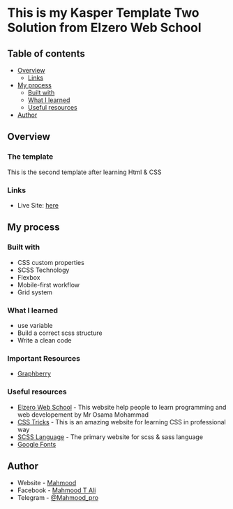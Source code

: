 # This is my Kasper Template Two Solution from Elzero Web School

## Table of contents

- [Overview](#overview)
  - [Links](#links)
- [My process](#my-process)
  - [Built with](#built-with)
  - [What I learned](#what-i-learned)
  - [Useful resources](#useful-resources)
- [Author](#author)

## Overview 

### The template
This is the second template after learning Html & CSS

### Links

- Live Site: [here](https://mahmood601.github.io/Kasper_Template-Two/)

## My process 

### Built with

- CSS custom properties
- SCSS Technology
- Flexbox
- Mobile-first workflow
- Grid system

### What I learned

- use variable
- Build a correct scss structure
- Write a clean code 

### Important Resources
- [Graphberry](http://www.graphberry.com)

### Useful resources

- [Elzero Web School](https://elzero.org) - This website help people to learn programming and web developement by Mr Osama Mohammad
- [CSS Tricks](https://css-tricks.com) - This is an amazing website for learning CSS in professional way
- [SCSS Language](https://sass-lang.com) - The primary website for scss & sass language
- [Google Fonts](https://fonts.google.com)

## Author

- Website - [Mahmood](https://github.com/mahmood601)
- Facebook - [Mahmood T Ali](https://www.facebook.com/profile.php?id=100081145688127)
- Telegram - [@Mahmood_pro](https://t.me/Mahmood_pro)
